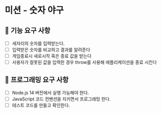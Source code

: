 # 미션 - 숫자 야구

## 🚀 기능 요구 사항

- [ ] 세자리의 숫자를 입력받는다.
- [ ] 입력받은 숫자를 비교하고 결과를 알려준다
- [ ] 게임종료시 새로시작 혹은 종료 값을 받는다
- [ ] 사용자가 잘못된 값을 입력한 경우 throw를 사용해 애플리케이션을 종료 시킨다

## 🎯 프로그래밍 요구 사항

- [ ] Node.js 14 버전에서 실행 가능해야 한다.
- [ ] JavaScript 코드 컨벤션을 지키면서 프로그래밍 한다.
- [ ] 테스트 코드를 만들고 확인한다.
